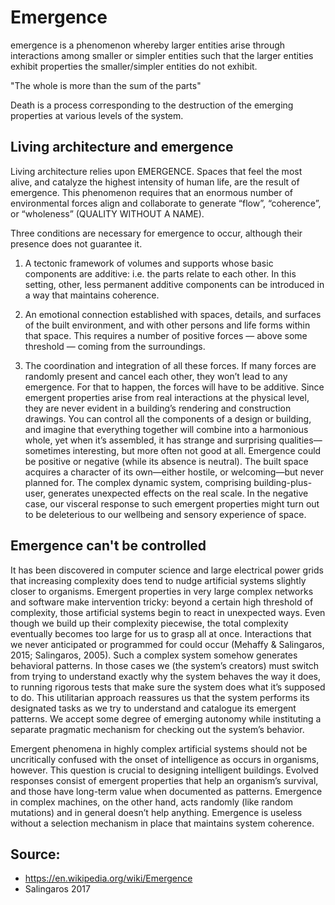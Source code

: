 # Emergence

emergence is a phenomenon whereby larger entities arise through interactions among smaller or simpler entities such that the larger entities exhibit properties the smaller/simpler entities do not exhibit.

"The whole is more than the sum of the parts"

Death is a process corresponding to the destruction of the emerging properties at various levels of the system.


## Living architecture and emergence

Living architecture relies upon EMERGENCE. Spaces that feel the most alive, and catalyze the highest intensity of human life, are the result of emergence. This phenomenon requires that an enormous number of environmental forces align and collaborate to generate “flow”, “coherence”, or “wholeness” (QUALITY WITHOUT A NAME).

Three conditions are necessary for emergence to occur, although their presence does not guarantee it.

1. A tectonic framework of volumes and supports whose basic components are additive: i.e. the parts relate to each
other. In this setting, other, less permanent additive components can be introduced in a way that maintains
coherence.

2. An emotional connection established with spaces, details, and surfaces of the built environment, and with
other persons and life forms within that space. This requires a number of positive forces — above some threshold — coming from the surroundings.

3. The coordination and integration of all these forces. If many forces are randomly present and cancel each other,
they won’t lead to any emergence. For that to happen, the forces will have to be additive.
Since emergent properties arise from real interactions at the physical level, they are never evident in a building’s
rendering and construction drawings. You can control all the components of a design or building, and imagine that
everything together will combine into a harmonious whole, yet when it’s assembled, it has strange and surprising
qualities—sometimes interesting, but more often not good at all. Emergence could be positive or negative (while its
absence is neutral). The built space acquires a character of its own—either hostile, or welcoming—but never planned
for. The complex dynamic system, comprising building-plus-user, generates unexpected effects on the real scale. In the negative case, our visceral response to such emergent properties might turn out to be deleterious to our wellbeing and sensory experience of space.

## Emergence can't be controlled

It has been discovered in computer science and large electrical power grids that increasing complexity does tend
to nudge artificial systems slightly closer to organisms.
Emergent properties in very large complex networks and software make intervention tricky: beyond a certain high
threshold of complexity, those artificial systems begin to react in unexpected ways. Even though we build up their
complexity piecewise, the total complexity eventually becomes too large for us to grasp all at once. Interactions
that we never anticipated or programmed for could occur (Mehaffy & Salingaros, 2015; Salingaros, 2005).
Such a complex system somehow generates behavioral patterns. In those cases we (the system’s creators) must
switch from trying to understand exactly why the system behaves the way it does, to running rigorous tests that
make sure the system does what it’s supposed to do. This utilitarian approach reassures us that the system performs
its designated tasks as we try to understand and catalogue its emergent patterns. We accept some degree of emerging autonomy while instituting a separate pragmatic mechanism for checking out the system’s behavior.

Emergent phenomena in highly complex artificial systems should not be uncritically confused with the onset of
intelligence as occurs in organisms, however. This question is crucial to designing intelligent buildings. Evolved
responses consist of emergent properties that help an organism’s survival, and those have long-term value when
documented as patterns. Emergence in complex machines, on the other hand, acts randomly (like random mutations)
and in general doesn’t help anything. Emergence is useless without a selection mechanism in place that maintains
system coherence.

## Source:
- https://en.wikipedia.org/wiki/Emergence
- Salingaros 2017
